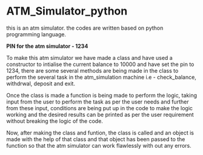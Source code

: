 <h1>ATM_Simulator_python</h1>
this is an atm simulator. the codes are written based on python programming language.

<b>PIN for the atm simulator - 1234</b>

To make this atm simulator we have made a class and have used a constructor to intialise the current balance to 10000 and have set the pin to 1234, there are some several methods are being made in the class to perform the several task in the atm_simulation machine i.e - check_balance, withdrwal, deposit and exit.

Once the class is made a function is being made to perform the logic, taking input from the user to perform the task as per the user needs and further from these input, conditions are being put up in the code to make the logic working and the desired results can be printed as per the user requirement without breaking the logic of the code.

Now, after making the class and funtion, the class is called and an object is made with the help of that class and that object has been passed to the function so that the atm simulator can work flawlessly with out any errors.

